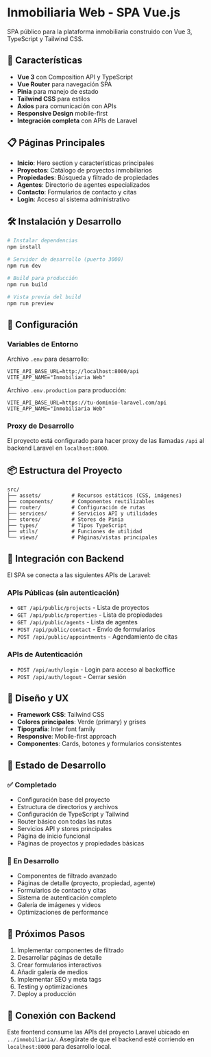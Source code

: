 # Inmobiliaria Web - SPA Vue.js

SPA público para la plataforma inmobiliaria construido con Vue 3, TypeScript y Tailwind CSS.

## 🚀 Características

- **Vue 3** con Composition API y TypeScript
- **Vue Router** para navegación SPA
- **Pinia** para manejo de estado
- **Tailwind CSS** para estilos
- **Axios** para comunicación con APIs
- **Responsive Design** mobile-first
- **Integración completa** con APIs de Laravel

## 📋 Páginas Principales

- **Inicio**: Hero section y características principales
- **Proyectos**: Catálogo de proyectos inmobiliarios
- **Propiedades**: Búsqueda y filtrado de propiedades
- **Agentes**: Directorio de agentes especializados
- **Contacto**: Formularios de contacto y citas
- **Login**: Acceso al sistema administrativo

## 🛠️ Instalación y Desarrollo

```bash
# Instalar dependencias
npm install

# Servidor de desarrollo (puerto 3000)
npm run dev

# Build para producción
npm run build

# Vista previa del build
npm run preview
```

## 🔧 Configuración

### Variables de Entorno

Archivo `.env` para desarrollo:
```
VITE_API_BASE_URL=http://localhost:8000/api
VITE_APP_NAME="Inmobiliaria Web"
```

Archivo `.env.production` para producción:
```
VITE_API_BASE_URL=https://tu-dominio-laravel.com/api
VITE_APP_NAME="Inmobiliaria Web"
```

### Proxy de Desarrollo

El proyecto está configurado para hacer proxy de las llamadas `/api` al backend Laravel en `localhost:8000`.

## 📦 Estructura del Proyecto

```
src/
├── assets/          # Recursos estáticos (CSS, imágenes)
├── components/      # Componentes reutilizables
├── router/          # Configuración de rutas
├── services/        # Servicios API y utilidades
├── stores/          # Stores de Pinia
├── types/           # Tipos TypeScript
├── utils/           # Funciones de utilidad
└── views/           # Páginas/vistas principales
```

## 🔗 Integración con Backend

El SPA se conecta a las siguientes APIs de Laravel:

### APIs Públicas (sin autenticación)
- `GET /api/public/projects` - Lista de proyectos
- `GET /api/public/properties` - Lista de propiedades
- `GET /api/public/agents` - Lista de agentes
- `POST /api/public/contact` - Envío de formularios
- `POST /api/public/appointments` - Agendamiento de citas

### APIs de Autenticación
- `POST /api/auth/login` - Login para acceso al backoffice
- `POST /api/auth/logout` - Cerrar sesión

## 🎨 Diseño y UX

- **Framework CSS**: Tailwind CSS
- **Colores principales**: Verde (primary) y grises
- **Tipografía**: Inter font family
- **Responsive**: Mobile-first approach
- **Componentes**: Cards, botones y formularios consistentes

## 🔄 Estado de Desarrollo

### ✅ Completado
- Configuración base del proyecto
- Estructura de directorios y archivos
- Configuración de TypeScript y Tailwind
- Router básico con todas las rutas
- Servicios API y stores principales
- Página de inicio funcional
- Páginas de proyectos y propiedades básicas

### 🚧 En Desarrollo
- Componentes de filtrado avanzado
- Páginas de detalle (proyecto, propiedad, agente)
- Formularios de contacto y citas
- Sistema de autenticación completo
- Galería de imágenes y videos
- Optimizaciones de performance

## 📝 Próximos Pasos

1. Implementar componentes de filtrado
2. Desarrollar páginas de detalle
3. Crear formularios interactivos
4. Añadir galería de medios
5. Implementar SEO y meta tags
6. Testing y optimizaciones
7. Deploy a producción

## 🤝 Conexión con Backend

Este frontend consume las APIs del proyecto Laravel ubicado en `../inmobiliaria/`. Asegúrate de que el backend esté corriendo en `localhost:8000` para desarrollo local.